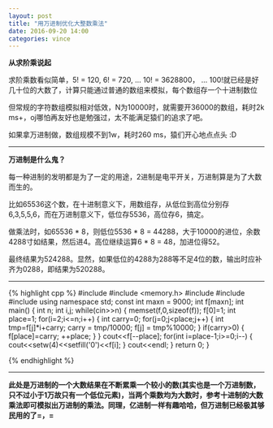 ```yaml
---
layout: post
title: "用万进制优化大整数乘法"
date: 2016-09-20 14:00
categories: vince
---
```


**从求阶乘说起**

求阶乘数看似简单，5! = 120, 6! = 720, ... 10! = 3628800， ... 100!就已经是好几十位的大数了，计算只能通过普通的数组来模拟，每个数组存一个十进制数位

但常规的字符数组模拟相对低效，N为10000时，就需要开36000的数组，耗时2k ms+，oj哪怕再友好也是勉强过，太不能满足猿们的追求了吧。

如果拿万进制做，数组规模不到1w，耗时260 ms，猿们开心地点点头 :D

---

**万进制是什么鬼？**

每一种进制的发明都是为了一定的用途，2进制是电平开关，万进制算是为了大数而生的。

比如65536这个数，在十进制意义下，用数组存，从低位到高位分别存6,3,5,5,6，而在万进制意义下，低位存5536，高位存6，搞定。

做乘法时，如65536 * 8，则低位5536 * 8 = 44288，大于10000的进位，余数4288寸如结果，然后进4。高位继续运算6 * 8 = 48，加进位得52。

最终结果为524288。显然，如果低位的4288为288等不足4位的数，输出时应补齐为0288，即结果为520288。

---

{% highlight cpp %}
#include <iostream>
#include <memory.h>
#include <cstdio>
#include <algorithm>
#include <iomanip>
using namespace std;
const int maxn = 9000;
int f[maxn];
int main()
{
    int n;
    int i,j;
    while(cin>>n) {
        memset(f,0,sizeof(f));
        f[0]=1;
        int place=1;
        for(i=2;i<=n;i++) {
            int carry=0;
            for(j=0;j<place;j++) {
                int tmp=f[j]*i+carry;
                carry = tmp/10000;
                f[j] = tmp%10000;
            }
            if(carry>0) {
                f[place]=carry;
                ++place;
            }
        }
        cout<<f[--place];
        for(int i=place-1;i>=0;i--) {
            cout<<setw(4)<<setfill('0')<<f[i];
        }
        cout<<endl;
    }
    return 0;
}

{% endhighlight %}

---

**此处是万进制的一个大数结果在不断累乘一个较小的数(其实也是一个万进制数，只不过小于1万故只有一个低位元素)，当两个乘数均为大数时，参考十进制的大数乘法即可模拟出万进制的乘法。同理，亿进制一样有趣哈哈，但万进制已经极其够民用的了=，=**
